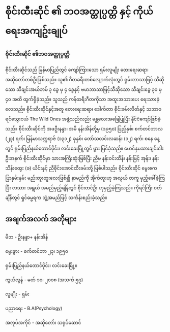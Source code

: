 # စိုင်းထီးဆိုင် ၏ ဘဝအတ္ထုပ္ပတ္တိ နှင့် ကိုယ်ရေးအကျဥ်းချုပ်

### စိုင်းထီးဆိုင် ၏ဘဝအတ္ထုပ္ပတ္တိ

စိုင်းထီးဆိုင်သည် မြန်မာပြည်တွင် ကျော်ကြားသော ရှမ်းလူမျိုး တေးရေးဆရာ၊ အဆိုတော်တစ်ဦးဖြစ်သည်။ သူ၏ ဂီတခရီးတစ်လျောက်လုံးတွင် ရှမ်းဘာသာဖြင့် သီဆိုသော သီချင်းအယ်ဘမ် ၃ ခွေ မှ ၄ ခွေနှင့် ဗမာဘာသာဖြင့်သီဆိုသော သီချင်းခွေ ၃၀ မှ ၄၀ အထိ ထွက်ရှိခဲ့သည်။ သူသည် ကန်ထရီးဂီတကိုသာ အထူးအသားပေး ရေးသားခဲ့လေသည်။ စိုင်းထီးဆိုင်နှင့်အတူ တေးရေးဆရာ၊ ဒေါက်တာ စိုင်းခမ်းလိတ်နှင့် သဘာဝရင်သွေးငယ် The Wild Ones အဖွဲ့သည်လည်း မန္တလေးအခြေပြုပြီး နိုင်ငံကျော်ဖြစ်ခဲ့သည်။ စိုင်းထီးဆိုင်ကို အဖဦးနန္ဒာ၊ အမိ နန်းအိန်တို့မှ \(၁၉၅၀\) ပြည့်နှစ်၊ စက်တင်ဘာလ \(၂၃\) ရက်၊ မြန်မာသက္ကရာဇ် \(၁၃၁၂\) ခုနှစ်၊ တော်သလင်းလဆန်း \(၁၂\) ရက်၊ စနေ နေ့တွင် ရှမ်းပြည်နယ်တောင်ပိုင်း၊ လင်းခေးမြို့တွင် ဖွား မြင်ခဲ့သည်။ မောင်နှမသားချင်းငါးဦးအနက် စိုင်းထီးဆိုင်မှာ သားအကြီးဆုံးဖြစ်ပြီး ညီမ နန်းဝင်းထိန်၊ နန်းမြင့် အုန်း၊ နန်းသိန်းထွေး \(ခ\) ယိင်းနှင့် ညီစိုင်းအောင်ထီးခမ်းတို့ ဖြစ်ပါသည်။ စိုင်းထီးဆိုင် မွေးစက ပြာနှမ်းနှမ်း မည်းတူးတူးလေးဖြစ်၍ နာမည်ကို အိုက်တူးဟု အလွယ် တကူ မှည့်ခေါ်ခဲ့ကြပြီး လသား အရွယ် အမည်မှည့်ချိန်တွင် စိုင်းတင်ဦး ဟုမှည့်ခဲ့ကြသည်။ ကိုရင်ကြီး ဝတ်ချိန်တွင် ရှင်ဓမ္မရက ဘွဲ့အမည်ဖြင့် သင်္ကန်းစည်းခဲ့သည်။

## အချက်အလက် အတိုများ

မိဘ - ဦးနန္ဒာ+ နန်းအိန်

မွေးဖွား - စက်တင်ဘာ ၂၃၊ ၁၉၅၀

ရှမ်းပြည်နယ်တောင်ပိုင်း၊ လင်းခေးမြို့။

ကွယ်လွန် - မတ် ၁၀၊ ၂၀၀၈ \(အသက် ၅၇\)

လူမျိုး - ရှမ်း

ပညာရေး - B.A\(Psychology\)

အလုပ်အကိုင် - အဆိုတော်၊ သရုပ်ဆောင်

